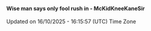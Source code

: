 #### Wise man says only fool rush in - McKidKneeKaneSir
Updated on 16/10/2025 - 16:15:57 (UTC) Time Zone
